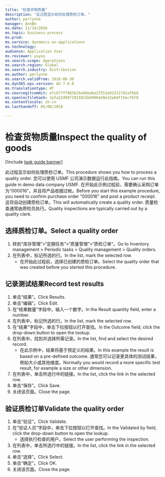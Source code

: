 ```yaml
---
title: "检查货物质量"
description: "此过程显示如何处理质检订单。"
author: perlynne
manager: AnnBe
ms.date: 11/14/2016
ms.topic: business-process
ms.prod: 
ms.service: dynamics-ax-applications
ms.technology: 
audience: Application User
ms.reviewer: yuyus
ms.search.scope: Operations
ms.search.region: Global
ms.search.industry: Distribution
ms.author: perlynne
ms.search.validFrom: 2016-06-30
ms.dyn365.ops.version: AX 7.0.0
ms.translationtype: HT
ms.sourcegitcommit: efcb77ff883b29a4bbaba27551e02311742afbbd
ms.openlocfilehash: 3afa22d99f1915015b49964d9e22a6df15ecf6f9
ms.contentlocale: zh-cn
ms.lasthandoff: 05/08/2018

---
```

# <a name="inspect-the-quality-of-goods"></a><span data-ttu-id="33dc5-103">检查货物质量</span><span class="sxs-lookup"><span data-stu-id="33dc5-103">Inspect the quality of goods</span></span>

[!include [task guide banner](../../includes/task-guide-banner.md)]

<span data-ttu-id="33dc5-104">此过程显示如何处理质检订单。</span><span class="sxs-lookup"><span data-stu-id="33dc5-104">This procedure shows you how to process a quality order.</span></span> <span data-ttu-id="33dc5-105">您可以使用 USMF 公司演示数据运行此指南。</span><span class="sxs-lookup"><span data-stu-id="33dc5-105">You can run this guide in demo data company USMF.</span></span> <span data-ttu-id="33dc5-106">在开始此示例过程前，需要确认采购订单为“000016”，并且将产品收据过帐。</span><span class="sxs-lookup"><span data-stu-id="33dc5-106">Before you start this example procedure, you need to confirm purchase order “000016” and post a product receipt.</span></span> <span data-ttu-id="33dc5-107">这将自动创建质检订单。</span><span class="sxs-lookup"><span data-stu-id="33dc5-107">This will automatically create a quality order.</span></span> <span data-ttu-id="33dc5-108">质量检查通常由质检员执行。</span><span class="sxs-lookup"><span data-stu-id="33dc5-108">Quality inspections are typically carried out by a quality clerk.</span></span>


## <a name="select-a-quality-order"></a><span data-ttu-id="33dc5-109">选择质检订单。</span><span class="sxs-lookup"><span data-stu-id="33dc5-109">Select a quality order</span></span>
1. <span data-ttu-id="33dc5-110">转到“库存管理”>“定期任务”>“质量管理”>“质检订单”。</span><span class="sxs-lookup"><span data-stu-id="33dc5-110">Go to Inventory management > Periodic tasks > Quality management > Quality orders.</span></span>
2. <span data-ttu-id="33dc5-111">在列表中，标记所选的行。</span><span class="sxs-lookup"><span data-stu-id="33dc5-111">In the list, mark the selected row.</span></span>
    * <span data-ttu-id="33dc5-112">在开始此过程前，选择已创建的质检订单。</span><span class="sxs-lookup"><span data-stu-id="33dc5-112">Select the quality order that was created before you started this procedure.</span></span>  

## <a name="record-test-results"></a><span data-ttu-id="33dc5-113">记录测试结果</span><span class="sxs-lookup"><span data-stu-id="33dc5-113">Record test results</span></span>
1. <span data-ttu-id="33dc5-114">单击“结果”。</span><span class="sxs-lookup"><span data-stu-id="33dc5-114">Click Results.</span></span>
2. <span data-ttu-id="33dc5-115">单击“编辑”。</span><span class="sxs-lookup"><span data-stu-id="33dc5-115">Click Edit.</span></span>
3. <span data-ttu-id="33dc5-116">在“结果数量”字段中，输入一个数字。</span><span class="sxs-lookup"><span data-stu-id="33dc5-116">In the Result quantity field, enter a number.</span></span>
4. <span data-ttu-id="33dc5-117">在列表中，标记所选的行。</span><span class="sxs-lookup"><span data-stu-id="33dc5-117">In the list, mark the selected row.</span></span>
5. <span data-ttu-id="33dc5-118">在“结果”字段中，单击下拉按钮以打开查找。</span><span class="sxs-lookup"><span data-stu-id="33dc5-118">In the Outcome field, click the drop-down button to open the lookup.</span></span>
6. <span data-ttu-id="33dc5-119">在列表中，找到并选择所需记录。</span><span class="sxs-lookup"><span data-stu-id="33dc5-119">In the list, find and select the desired record.</span></span>
    * <span data-ttu-id="33dc5-120">在此示例中，结果将基于预定义的结果。</span><span class="sxs-lookup"><span data-stu-id="33dc5-120">In this example the result is based on a pre-defined outcome.</span></span> <span data-ttu-id="33dc5-121">通常您可以记录更具体的测试结果，例如大小或其他维度。</span><span class="sxs-lookup"><span data-stu-id="33dc5-121">Normally you would record a more specific test result, for example a size or other dimension.</span></span>  
7. <span data-ttu-id="33dc5-122">在列表中，单击所选行中的链接。</span><span class="sxs-lookup"><span data-stu-id="33dc5-122">In the list, click the link in the selected row.</span></span>
8. <span data-ttu-id="33dc5-123">单击“保存”。</span><span class="sxs-lookup"><span data-stu-id="33dc5-123">Click Save.</span></span>
9. <span data-ttu-id="33dc5-124">关闭该页面。</span><span class="sxs-lookup"><span data-stu-id="33dc5-124">Close the page.</span></span>

## <a name="validate-the-quality-order"></a><span data-ttu-id="33dc5-125">验证质检订单</span><span class="sxs-lookup"><span data-stu-id="33dc5-125">Validate the quality order</span></span>
1. <span data-ttu-id="33dc5-126">单击“验证”。</span><span class="sxs-lookup"><span data-stu-id="33dc5-126">Click Validate.</span></span>
2. <span data-ttu-id="33dc5-127">在“验证人员”字段中，单击下拉按钮以打开查找。</span><span class="sxs-lookup"><span data-stu-id="33dc5-127">In the Validated by field, click the drop-down button to open the lookup.</span></span>
    * <span data-ttu-id="33dc5-128">选择执行检查的用户。</span><span class="sxs-lookup"><span data-stu-id="33dc5-128">Select the user performing the inspection.</span></span>  
3. <span data-ttu-id="33dc5-129">在列表中，单击所选行中的链接。</span><span class="sxs-lookup"><span data-stu-id="33dc5-129">In the list, click the link in the selected row.</span></span>
4. <span data-ttu-id="33dc5-130">单击“选择”。</span><span class="sxs-lookup"><span data-stu-id="33dc5-130">Click Select.</span></span>
5. <span data-ttu-id="33dc5-131">单击“确定”。</span><span class="sxs-lookup"><span data-stu-id="33dc5-131">Click OK.</span></span>
6. <span data-ttu-id="33dc5-132">关闭该页面。</span><span class="sxs-lookup"><span data-stu-id="33dc5-132">Close the page.</span></span>

